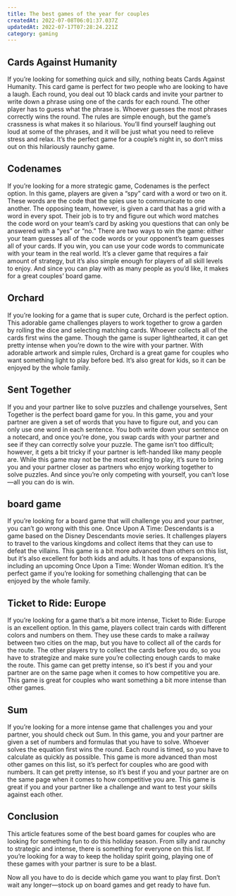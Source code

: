 ```yaml
---
title: The best games of the year for couples
createdAt: 2022-07-08T06:01:37.037Z
updatedAt: 2022-07-17T07:28:24.221Z
category: gaming
---
```


## Cards Against Humanity

If you’re looking for something quick and silly, nothing beats Cards Against Humanity. This card game is perfect for two people who are looking to have a laugh. Each round, you deal out 10 black cards and invite your partner to write down a phrase using one of the cards for each round. The other player has to guess what the phrase is. Whoever guesses the most phrases correctly wins the round. The rules are simple enough, but the game’s crassness is what makes it so hilarious. You’ll find yourself laughing out loud at some of the phrases, and it will be just what you need to relieve stress and relax. It’s the perfect game for a couple’s night in, so don’t miss out on this hilariously raunchy game.

## Codenames

If you’re looking for a more strategic game, Codenames is the perfect option. In this game, players are given a “spy” card with a word or two on it. These words are the code that the spies use to communicate to one another. The opposing team, however, is given a card that has a grid with a word in every spot. Their job is to try and figure out which word matches the code word on your team’s card by asking you questions that can only be answered with a “yes” or “no.”
There are two ways to win the game: either your team guesses all of the code words or your opponent’s team guesses all of your cards. If you win, you can use your code words to communicate with your team in the real world. It’s a clever game that requires a fair amount of strategy, but it’s also simple enough for players of all skill levels to enjoy. And since you can play with as many people as you’d like, it makes for a great couples’ board game.

## Orchard

If you’re looking for a game that is super cute, Orchard is the perfect option. This adorable game challenges players to work together to grow a garden by rolling the dice and selecting matching cards. Whoever collects all of the cards first wins the game. Though the game is super lighthearted, it can get pretty intense when you’re down to the wire with your partner. With adorable artwork and simple rules, Orchard is a great game for couples who want something light to play before bed. It’s also great for kids, so it can be enjoyed by the whole family.

## Sent Together

If you and your partner like to solve puzzles and challenge yourselves, Sent Together is the perfect board game for you. In this game, you and your partner are given a set of words that you have to figure out, and you can only use one word in each sentence. You both write down your sentence on a notecard, and once you’re done, you swap cards with your partner and see if they can correctly solve your puzzle.
The game isn’t too difficult; however, it gets a bit tricky if your partner is left-handed like many people are. While this game may not be the most exciting to play, it’s sure to bring you and your partner closer as partners who enjoy working together to solve puzzles. And since you’re only competing with yourself, you can’t lose—all you can do is win.

## board game

If you’re looking for a board game that will challenge you and your partner, you can’t go wrong with this one. Once Upon A Time: Descendants is a game based on the Disney Descendants movie series. It challenges players to travel to the various kingdoms and collect items that they can use to defeat the villains.
This game is a bit more advanced than others on this list, but it’s also excellent for both kids and adults. It has tons of expansions, including an upcoming Once Upon a Time: Wonder Woman edition. It’s the perfect game if you’re looking for something challenging that can be enjoyed by the whole family.

## Ticket to Ride: Europe

If you’re looking for a game that’s a bit more intense, Ticket to Ride: Europe is an excellent option. In this game, players collect train cards with different colors and numbers on them. They use these cards to make a railway between two cities on the map, but you have to collect all of the cards for the route.
The other players try to collect the cards before you do, so you have to strategize and make sure you’re collecting enough cards to make the route. This game can get pretty intense, so it’s best if you and your partner are on the same page when it comes to how competitive you are. This game is great for couples who want something a bit more intense than other games.

## Sum

If you’re looking for a more intense game that challenges you and your partner, you should check out Sum. In this game, you and your partner are given a set of numbers and formulas that you have to solve. Whoever solves the equation first wins the round. Each round is timed, so you have to calculate as quickly as possible.
This game is more advanced than most other games on this list, so it’s perfect for couples who are good with numbers. It can get pretty intense, so it’s best if you and your partner are on the same page when it comes to how competitive you are. This game is great if you and your partner like a challenge and want to test your skills against each other.

## Conclusion

This article features some of the best board games for couples who are looking for something fun to do this holiday season. From silly and raunchy to strategic and intense, there is something for everyone on this list. If you’re looking for a way to keep the holiday spirit going, playing one of these games with your partner is sure to be a blast.

Now all you have to do is decide which game you want to play first. Don’t wait any longer—stock up on board games and get ready to have fun.
